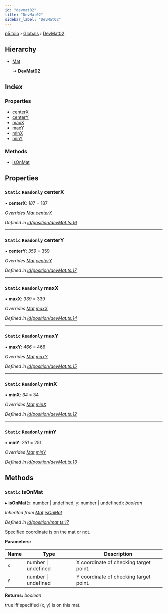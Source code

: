 ```yaml
---
id: "devmat02"
title: "DevMat02"
sidebar_label: "DevMat02"
---
```


[p5.toio](../index.md) › [Globals](../globals.md) › [DevMat02](devmat02.md)

## Hierarchy

* [Mat](mat.md)

  ↳ **DevMat02**

## Index

### Properties

* [centerX](devmat02.md#static-readonly-centerx)
* [centerY](devmat02.md#static-readonly-centery)
* [maxX](devmat02.md#static-readonly-maxx)
* [maxY](devmat02.md#static-readonly-maxy)
* [minX](devmat02.md#static-readonly-minx)
* [minY](devmat02.md#static-readonly-miny)

### Methods

* [isOnMat](devmat02.md#static-isonmat)

## Properties

### `Static` `Readonly` centerX

▪ **centerX**: *187* = 187

*Overrides [Mat](mat.md).[centerX](mat.md#static-protected-centerx)*

*Defined in [id/position/devMat.ts:16](https://github.com/tetunori/p5.toio/blob/ef4c5ff/src/id/position/devMat.ts#L16)*

___

### `Static` `Readonly` centerY

▪ **centerY**: *359* = 359

*Overrides [Mat](mat.md).[centerY](mat.md#static-protected-centery)*

*Defined in [id/position/devMat.ts:17](https://github.com/tetunori/p5.toio/blob/ef4c5ff/src/id/position/devMat.ts#L17)*

___

### `Static` `Readonly` maxX

▪ **maxX**: *339* = 339

*Overrides [Mat](mat.md).[maxX](mat.md#static-protected-maxx)*

*Defined in [id/position/devMat.ts:14](https://github.com/tetunori/p5.toio/blob/ef4c5ff/src/id/position/devMat.ts#L14)*

___

### `Static` `Readonly` maxY

▪ **maxY**: *466* = 466

*Overrides [Mat](mat.md).[maxY](mat.md#static-protected-maxy)*

*Defined in [id/position/devMat.ts:15](https://github.com/tetunori/p5.toio/blob/ef4c5ff/src/id/position/devMat.ts#L15)*

___

### `Static` `Readonly` minX

▪ **minX**: *34* = 34

*Overrides [Mat](mat.md).[minX](mat.md#static-protected-minx)*

*Defined in [id/position/devMat.ts:12](https://github.com/tetunori/p5.toio/blob/ef4c5ff/src/id/position/devMat.ts#L12)*

___

### `Static` `Readonly` minY

▪ **minY**: *251* = 251

*Overrides [Mat](mat.md).[minY](mat.md#static-protected-miny)*

*Defined in [id/position/devMat.ts:13](https://github.com/tetunori/p5.toio/blob/ef4c5ff/src/id/position/devMat.ts#L13)*

## Methods

### `Static` isOnMat

▸ **isOnMat**(`x`: number | undefined, `y`: number | undefined): *boolean*

*Inherited from [Mat](mat.md).[isOnMat](mat.md#static-isonmat)*

*Defined in [id/position/mat.ts:17](https://github.com/tetunori/p5.toio/blob/ef4c5ff/src/id/position/mat.ts#L17)*

Specified coordinate is on the mat or not.

**Parameters:**

Name | Type | Description |
------ | ------ | ------ |
`x` | number &#124; undefined | X coordinate of checking target point. |
`y` | number &#124; undefined | Y coordinate of checking target point.  |

**Returns:** *boolean*

true iff specified (x, y) is on this mat.
